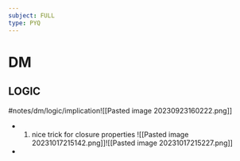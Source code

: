 ```yaml
---
subject: FULL
type: PYQ
---
```

# DM
## LOGIC
#notes/dm/logic/implication![[Pasted image 20230923160222.png]] 
- 1. nice trick for closure properties ![[Pasted image 20231017215142.png]]![[Pasted image 20231017215227.png]]
- 